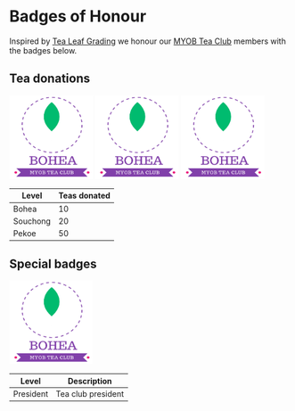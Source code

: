# Badges of Honour

Inspired by [Tea Leaf Grading] we honour our [MYOB Tea Club] members with the badges below.

## Tea donations

<img width="150" height="150" src="./images/badges/bohea.png">
<img width="150" height="150" src="./images/badges/bohea.png">
<img width="150" height="150" src="./images/badges/bohea.png">

| Level    | Teas donated |
|----------|--------------|
| Bohea    | 10           |
| Souchong | 20           |
| Pekoe    | 50           |

## Special badges

<img width="150" height="150" src="./images/badges/bohea.png">

| Level     | Description        |
|-----------|--------------------|
| President | Tea club president |

[MYOB Tea Club]: https://github.com/rkazakov/tea-club
[Tea Leaf Grading]: https://en.wikipedia.org/wiki/Tea_leaf_grading
